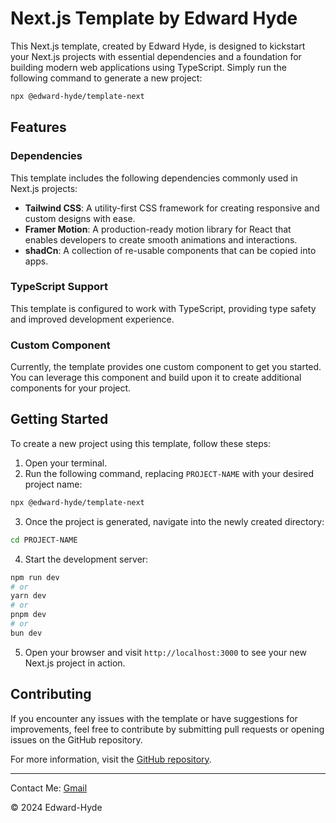 # Next.js Template by Edward Hyde

This Next.js template, created by Edward Hyde, is designed to kickstart your Next.js projects with essential dependencies and a foundation for building modern web applications using TypeScript. Simply run the following command to generate a new project:

```bash
npx @edward-hyde/template-next
```

## Features

### Dependencies

This template includes the following dependencies commonly used in Next.js projects:

- **Tailwind CSS**: A utility-first CSS framework for creating responsive and custom designs with ease.
- **Framer Motion**: A production-ready motion library for React that enables developers to create smooth animations and interactions.
- **shadCn**: A collection of re-usable components that can be copied into apps.

### TypeScript Support

This template is configured to work with TypeScript, providing type safety and improved development experience.

### Custom Component

Currently, the template provides one custom component to get you started. You can leverage this component and build upon it to create additional components for your project.

## Getting Started

To create a new project using this template, follow these steps:

1. Open your terminal.
2. Run the following command, replacing `PROJECT-NAME` with your desired project name:

```bash
npx @edward-hyde/template-next
```

3. Once the project is generated, navigate into the newly created directory:

```bash
cd PROJECT-NAME
```

4. Start the development server:

```bash
npm run dev
# or
yarn dev
# or
pnpm dev
# or
bun dev
```

5. Open your browser and visit `http://localhost:3000` to see your new Next.js project in action.

## Contributing

If you encounter any issues with the template or have suggestions for improvements, feel free to contribute by submitting pull requests or opening issues on the GitHub repository.

For more information, visit the [GitHub repository](https://github.com/Edward-126/template-next).

---

Contact Me: [Gmail](edwardhyde20126@gmail.com)

&copy; 2024 Edward-Hyde

